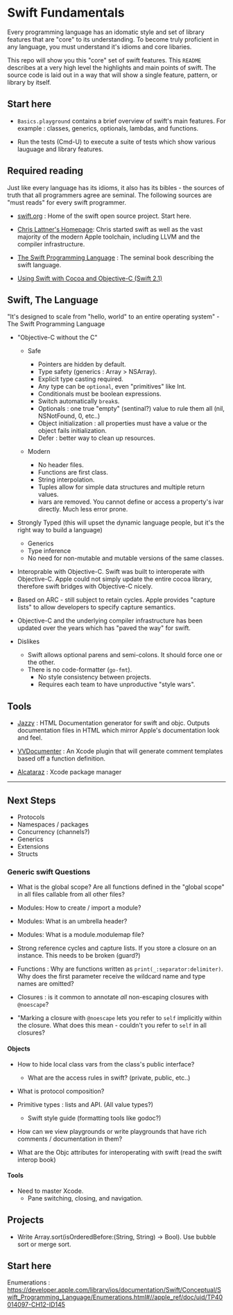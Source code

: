 # Swift Fundamentals #

Every programming language has an idomatic style and set of library
features that are "core" to its understanding. To become truly
proficient in any language, you must understand it's idioms and core
libaries.

This repo will show you this "core" set of swift features. This
`README` describes at a very high level the highlights and main points
of swift. The source code is laid out in a way that will show a single
feature, pattern, or library by itself.

## Start here ##

* `Basics.playground` contains a brief overview of swift's main
  features. For example : classes, generics, optionals, lambdas, and
  functions.

* Run the tests (Cmd-U) to execute a suite of tests which show various
  lauguage and library features.

## Required reading ##

Just like every language has its idioms, it also has its bibles - the
sources of truth that all programmers agree are seminal. The following
sources are "must reads" for every swift programmer.

* [swift.org](http://swift.org) : Home of the swift open source
  project. Start here.

* [Chris Lattner's Homepage](http://www.nondot.org/sabre/): Chris
  started swift as well as the vast majority of the modern Apple
  toolchain, including LLVM and the compiler infrastructure.

* [The Swift Programming
  Language](https://developer.apple.com/library/ios/documentation/Swift/Conceptual/Swift_Programming_Language/)
  : The seminal book describing the swift language.

* [Using Swift with Cocoa and Objective-C (Swift 2.1)](https://developer.apple.com/library/ios/documentation/Swift/Conceptual/BuildingCocoaApps/index.html#//apple_ref/doc/uid/TP40014216)


## Swift, The Language ##

"It's designed to scale from "hello, world" to an entire operating
system" - The Swift Programming Language


* "Objective-C without the C"
  * Safe
    * Pointers are hidden by default.
    * Type safety (generics : Array<String> > NSArray).
    * Explicit type casting required.
    * Any type can be `optional`, even "primitives" like Int.
    * Conditionals must be boolean expressions.
    * Switch automatically `break`s.
    * Optionals : one true "empty" (sentinal?) value to rule them all (nil, NSNotFound, 0, etc..)
    * Object initialization : all properties must have a value or the object fails initialization.
    * Defer : better way to clean up resources.

  * Modern
    * No header files.
    * Functions are first class.
    * String interpolation.
    * Tuples allow for simple data structures and multiple return values.
    * ivars are removed. You cannot define or access a property's ivar directly. Much less error prone.

* Strongly Typed (this will upset the dynamic language people, but it's the right way to build a language)
  * Generics
  * Type inference
  * No need for non-mutable and mutable versions of the same classes.

* Interoprable with Objective-C. Swift was built to interoperate with
  Objective-C. Apple could not simply update the entire cocoa library,
  therefore swift bridges with Objective-C nicely.

* Based on ARC - still subject to retain cycles. Apple provides
  "capture lists" to allow developers to specify capture semantics.

* Objective-C and the underlying compiler infrastructure has been updated over 
  the years which has "paved the way" for swift.

* Dislikes
    * Swift allows optional parens and semi-colons. It should force one or the other.
    * There is no code-formatter (`go-fmt`). 
        * No style consistency between projects.
        * Requires each team to have unproductive "style wars".


## Tools ##

* [Jazzy](https://github.com/Realm/jazzy) : HTML Documentation generator for swift and objc. Outputs documentation files in HTML which mirror Apple's documentation look and feel.

* [VVDocumenter](https://github.com/onevcat/VVDocumenter-Xcode) : An Xcode plugin that will generate comment templates based off a function definition.

* [Alcataraz](http://alcatraz.io/) : Xcode package manager


-------------

## Next Steps ##

* Protocols
* Namespaces / packages
* Concurrency (channels?)
* Generics
* Extensions
* Structs


### Generic swift Questions ###

* What is the global scope? Are all functions defined in the "global scope" in all files callable from all other files?

* Modules: How to create / import a module? 
* Modules: What is an umbrella header?
* Modules: What is a module.modulemap file?

* Strong reference cycles and capture lists. If you store a closure on an instance. This needs to be broken (guard?)

* Functions : Why are functions written as `print(_:separator:delimiter)`. Why does the first parameter receive the wildcard name and type names are omitted?

* Closures : is it common to annotate *all* non-escaping closures with `@noescape`? 
* "Marking a closure with `@noescape` lets you refer to `self` implicitly within the closure. What does this mean - couldn't you refer to `self` in all closures?



#### Objects ####

* How to hide local class vars from the class's public interface?
    * What are the access rules in swift? (private, public, etc..)

* What is protocol composition?

* Primitive types : lists and API. (All value types?)
    * Swift style guide (formatting tools like godoc?)

* How can we view playgrounds or write playgrounds that have rich comments / 
documentation in them?

* What are the Objc attributes for interoperating with swift (read the swift interop book)

#### Tools ####

* Need to master Xcode.
    * Pane switching, closing, and navigation.

## Projects

* Write Array.sort(isOrderedBefore:(String, String) -> Bool). Use bubble sort or merge sort.

## Start here 

Enumerations : https://developer.apple.com/library/ios/documentation/Swift/Conceptual/Swift_Programming_Language/Enumerations.html#//apple_ref/doc/uid/TP40014097-CH12-ID145
